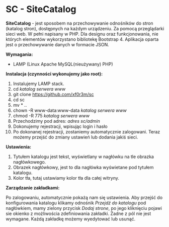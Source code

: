 # SC - SiteCatalog

__SiteCatalog__ - jest sposobem na przechowywanie odnośników do stron (katalog stron), dostępnych na każdym urządzeniu. Za pomocą przeglądarki sieci web. W pełni napisany w PHP. Dla designu oraz funkcjonowania, nie których elementów wykorzystano bibliotekę Bootstrap 4. Aplikacja oparta jest o przechowywanie danych w formacie JSON.

__Wymagania:__

* LAMP (Linux Apache MySQL(nieużywany) PHP)

__Instalacja (czynności wykonujemy jako root):__

1. Instalujemy LAMP stack.
2. cd _katalog serwera www_
3. git clone https://github.com/xf0r3m/sc
4. cd sc
5. mv * ..
6. chown -R www-data:www-data _katalog serwera www_
7. chmod -R 775 _katalog serwera www_
8. Przechodzimy pod adres: _adres sc/admin_
9. Dokonujemy rejestracji, wpisując login i hasło
10. Po dokonanej rejestracji, zostaniemy automatycznie zalogowani. Teraz możemy przejść do zmiany ustawień lub dodania jakiś sieci.

__Ustawienia:__

1. Tytułem katalogu jest tekst, wyświetlany w nagłówku na tle obrazka nagłówkowego.
2. Obrazek nagłówkowy, jest to dla nagłówka wyświetane pod tytułem katalogu.
3. Kolor tła, tutaj ustawiamy kolor tła dla całej witryny.

__Zarządzanie zakładkami:__

Po zalogowaniu, automatycznie pokażą nam się ustawienia. Aby przejść do konfigurowania katalogu klikamy odnośnik _Przejdź do katalogu_
pod nagłówkiem, mamy zielony przycisk _Dodaj strone_, po jego kliknięciu pojawi sie okienko z możliwościa zdefiniowania zakładki. Żadne z
pól nie jest wymagane. Każdą zakładkę możemy wyedytować lub usunąć.
